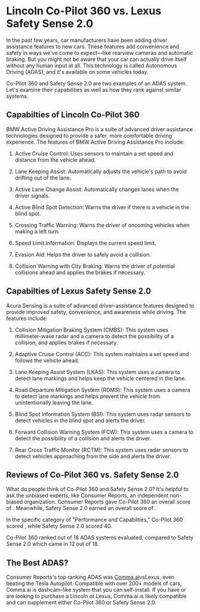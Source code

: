 # Lincoln Co-Pilot 360 vs. Lexus Safety Sense 2.0

In the past few years, car manufacturers have been adding driver assistance features to new cars. These features add convenience and safety in ways we've come to expect—like rearview cameras and automatic braking. But you might not be aware that your car can actually drive itself without any human input at all. This technology is called Autonomous Driving (ADAS), and it's available on some vehicles today.

Co-Pilot 360 and Safety Sense 2.0 are two examples of an ADAS system. Let's examine their capabilities as well as how they rank against similar systems.

## Capabilties of Lincoln Co-Pilot 360

BMW Active Driving Assistance Pro is a suite of advanced driver assistance technologies designed to provide a safer, more comfortable driving experience. The features of BMW Active Driving Assistance Pro include:

1. Active Cruise Control: Uses sensors to maintain a set speed and distance from the vehicle ahead.

2. Lane Keeping Assist: Automatically adjusts the vehicle&#39;s path to avoid drifting out of the lane.

3. Active Lane Change Assist: Automatically changes lanes when the driver signals.

4. Active Blind Spot Detection: Warns the driver if there is a vehicle in the blind spot.

5. Crossing Traffic Warning: Warns the driver of oncoming vehicles when making a left turn.

6. Speed Limit Information: Displays the current speed limit.

7. Evasion Aid: Helps the driver to safely avoid a collision.

8. Collision Warning with City Braking: Warns the driver of potential collisions ahead and applies the brakes if necessary.

## Capabilties of Lexus Safety Sense 2.0

Acura Sensing is a suite of advanced driver-assistance features designed to provide improved safety, convenience, and awareness while driving. The features include: 

1. Collision Mitigation Braking System (CMBS): This system uses millimeter-wave radar and a camera to detect the possibility of a collision, and applies brakes if necessary.

2. Adaptive Cruise Control (ACC): This system maintains a set speed and follows the vehicle ahead.

3. Lane Keeping Assist System (LKAS): This system uses a camera to detect lane markings and helps keep the vehicle centered in the lane.

4. Road Departure Mitigation System (RDMS): This system uses a camera to detect lane markings and helps prevent the vehicle from unintentionally leaving the lane.

5. Blind Spot Information System (BSI): This system uses radar sensors to detect vehicles in the blind spot and alerts the driver.

6. Forward Collision Warning System (FCW): This system uses a camera to detect the possibility of a collision and alerts the driver. 

7. Rear Cross Traffic Monitor (RCTM): This system uses radar sensors to detect vehicles approaching from the side and alerts the driver.

## Reviews of Co-Pilot 360 vs. Safety Sense 2.0
What do people think of Co-Pilot 360 and Safety Sense 2.0? It's helpful to ask the unbiased experts, like Consumer Reports, an independent non-biased organization. Consumer Reports gave Co-Pilot 360 an overall score of . Meanwhile, Safety Sense 2.0 earned an overall score of .

In the specific category of "Performance and Capabilties," Co-Pilot 360 scored , while Safety Sense 2.0 scored 40.

Co-Pilot 360 ranked  out of 18 ADAS systems evaluated, compared to Safety Sense 2.0 which came in 12 out of 18.

## The Best ADAS?
Consumer Reports's top ranking ADAS was [Comma.ai](https://comma.ai?utm_medium=ref&utm_source=jwith&utm_campaign=Lincoln)vsLexus, even beating the Tesla Autopilot. Compatible with over 200+ models of cars, Comma.ai is dashcam-like system that you can self-install. If you have or are looking to purchase a Lincoln or Lexus, Comma.ai is likely compatible and can supplement either Co-Pilot 360 or Safety Sense 2.0. 

